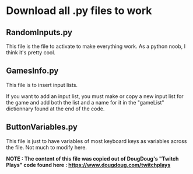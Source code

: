 # Download all .py files to work

## RandomInputs.py
This file is the file to activate to make everything work. As a python noob, I think it's pretty cool.

## GamesInfo.py
This file is to insert input lists. 

If you want to add an input list, you must make or copy a new input list for the game and add both the list and a name for it in the "gameList" dictionnary found at the end of the code.

## ButtonVariables.py
This file is just to have variables of most keyboard keys as variables across the file. Not much to modify here.

**NOTE : The content of this file was copied out of DougDoug's "Twitch Plays" code found here : https://www.dougdoug.com/twitchplays**
